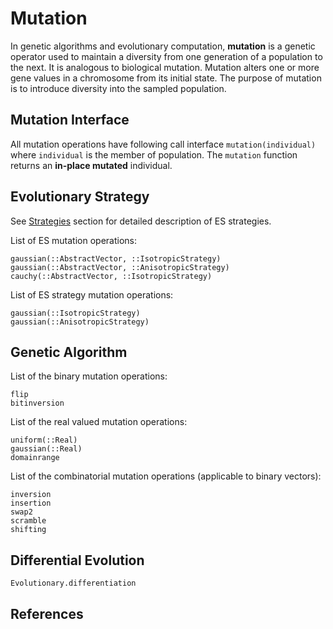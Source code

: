 # Mutation

In genetic algorithms and evolutionary computation, **mutation** is a genetic operator used to maintain a diversity from one generation of a population to the next. It is analogous to biological mutation. Mutation alters one or more gene values in a chromosome from its initial state.
The purpose of mutation is to introduce diversity into the sampled population.

## Mutation Interface

All mutation operations have following call interface `mutation(individual)` where `individual` is the member of population. The `mutation` function returns an **in-place mutated** individual.

## Evolutionary Strategy

See [Strategies](@ref) section for detailed description of ES strategies.

List of ES mutation operations:

```@docs
gaussian(::AbstractVector, ::IsotropicStrategy)
gaussian(::AbstractVector, ::AnisotropicStrategy)
cauchy(::AbstractVector, ::IsotropicStrategy)
```

List of ES strategy mutation operations:

```@docs
gaussian(::IsotropicStrategy)
gaussian(::AnisotropicStrategy)
```


## Genetic Algorithm

List of the binary mutation operations:


```@docs
flip
bitinversion
```

List of the real valued mutation operations:

```@docs
uniform(::Real)
gaussian(::Real)
domainrange
```

List of the combinatorial mutation operations (applicable to binary vectors):

```@docs
inversion
insertion
swap2
scramble
shifting
```

## Differential Evolution

```@docs
Evolutionary.differentiation
```

## References

[^1]: Mühlenbein, H. and Schlierkamp-Voosen, D.: Predictive Models for the Breeder Genetic Algorithm: I. Continuous Parameter Optimization. Evolutionary Computation, 1 (1), pp. 25-49, 1993.

[^2]: Yao, Xin, and Yong Liu. "Fast evolution strategies." In International Conference on Evolutionary Programming, pp. 149-161. Springer, Berlin, Heidelberg, 1997.

